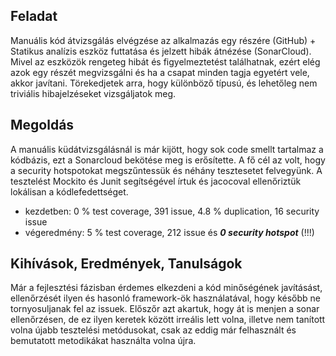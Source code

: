 ## Feladat
Manuális kód átvizsgálás elvégzése az alkalmazás egy részére (GitHub) + Statikus analízis eszköz futtatása és jelzett hibák átnézése (SonarCloud).
Mivel az eszközök rengeteg hibát és figyelmeztetést találhatnak, ezért elég azok egy részét megvizsgálni és ha a csapat minden tagja egyetért vele, akkor javítani. Törekedjetek arra, hogy különböző típusú, és lehetőleg nem triviális hibajelzéseket vizsgáljatok meg.
## Megoldás
A manuális küdátvizsgálásnál is már kijött, hogy sok code smellt tartalmaz a kódbázis, ezt a Sonarcloud bekötése meg is erősítette. A fő cél az volt, hogy a security hotspotokat megszűntessük és néhány tesztesetet felvegyünk. A tesztelést Mockito és Junit segítségével írtuk és jacocoval ellenőriztük lokálisan a kódlefedettséget.
 - kezdetben: 0 % test coverage, 391 issue, 4.8 % duplication, 16 security issue
 - végeredmény: 5 % test coverage, 212 issue és **_0 security hotspot_** (!!!)
 
## Kihívások, Eredmények, Tanulságok
Már a fejlesztési fázisban érdemes elkezdeni a kód minőségének javításást, ellenőrzését ilyen és hasonló framework-ök használatával, hogy később ne tornyosuljanak fel az issuek.
Előszőr azt akartuk, hogy át is menjen a sonar ellenőrzésen, de ez ilyen keretek között irreális lett volna, illetve nem tanított volna újabb tesztelési metódusokat, csak az eddig már felhasznált és bemutatott metodikákat használta volna újra.
